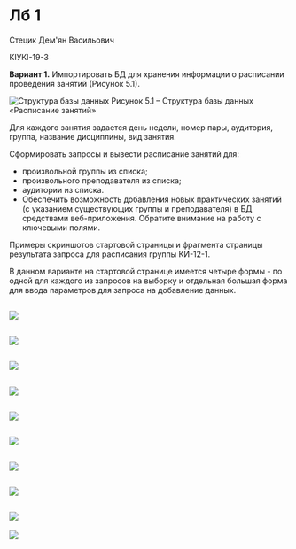 # Лб 1


Стецик Дем'ян Васильович

КIУКI-19-3

**Вариант 1.**
Импортировать БД для хранения информации о расписании проведения занятий (Рисунок 5.1).

![](task_db_struct.png "Структура базы данных")
Рисунок 5.1 – Структура базы данных «Расписание занятий»

Для каждого занятия задается день недели, номер пары, аудитория, группа, название дисциплины, вид занятия.

Сформировать запросы и вывести расписание занятий для:

 - произвольной группы из списка;
 - произвольного преподавателя из списка;
 - аудитории из списка.
 - Обеспечить возможность добавления новых практических занятий (с указанием существующих группы и преподавателя) в БД средствами веб-приложения. Обратите внимание на работу с ключевыми полями.

Примеры скриншотов стартовой страницы и фрагмента страницы результата запроса для расписания группы КИ-12-1.

В данном варианте на стартовой странице имеется четыре формы - по одной для каждого из запросов на выборку и отдельная большая форма для ввода параметров для запроса на добавление данных.

![](1.png)
---
![](2.png)
---
![](3.png)
---
![](4.png)
---
![](5.png)
---
![](6.png)
---
![](7.png)
---
![](8.png)
---
![](9.png)
---
![](10.png)
